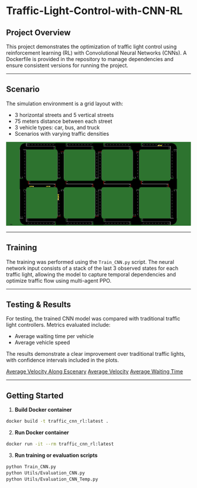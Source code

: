 # Traffic-Light-Control-with-CNN-RL

## Project Overview

This project demonstrates the optimization of traffic light control using reinforcement learning (RL) with Convolutional Neural Networks (CNNs). A Dockerfile is provided in the repository to manage dependencies and ensure consistent versions for running the project.

---

## Scenario

The simulation environment is a grid layout with:

- 3 horizontal streets and 5 vertical streets  
- 75 meters distance between each street  
- 3 vehicle types: car, bus, and truck  
- Scenarios with varying traffic densities

![Traffic Grid Escenario](Escenario.png)  

---

## Training

The training was performed using the `Train_CNN.py` script. The neural network input consists of a stack of the last 3 observed states for each traffic light, allowing the model to capture temporal dependencies and optimize traffic flow using multi-agent PPO.

---

## Testing & Results

For testing, the trained CNN model was compared with traditional traffic light controllers. Metrics evaluated include:

- Average waiting time per vehicle  
- Average vehicle speed  

The results demonstrate a clear improvement over traditional traffic lights, with confidence intervals included in the plots.

[Average Velocity Along Escenary](Results/CNN/temporal_speed_cnn.pdf)
[Average Velocity](Results/CNN/comparison_speed.pdf)
[Average Waiting Time](Results/CNN/comparison_waiting_time.pdf)

---

## Getting Started

1. **Build Docker container**  

```bash
docker build -t traffic_cnn_rl:latest .
```

2. **Run Docker container**
```bash
docker run -it --rm traffic_cnn_rl:latest
```
3. **Run training or evaluation scripts**
```bash
python Train_CNN.py
python Utils/Evaluation_CNN.py
python Utils/Evaluation_CNN_Temp.py 
```


